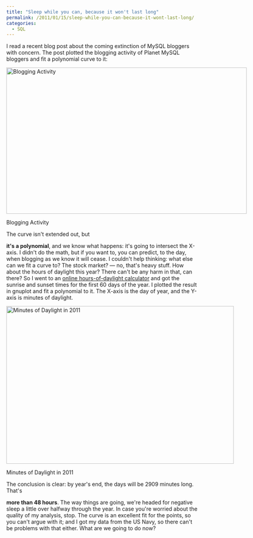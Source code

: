 ```yaml
---
title: "Sleep while you can, because it won't last long"
permalink: /2011/01/15/sleep-while-you-can-because-it-wont-last-long/
categories:
  - SQL
---
```

I read a recent blog post about the coming extinction of MySQL bloggers with concern. The post plotted the blogging activity of Planet MySQL bloggers and fit a polynomial curve to it: <div id="attachment_2150" class="wp-caption aligncenter" style="width: 642px">
  <img class="size-full wp-image-2150" title="Blogging Activity" src="http://www.xaprb.com/blog/wp-content/uploads/2011/01/blogging-activity.png" alt="Blogging Activity" width="632" height="385" /><p class="wp-caption-text">
    Blogging Activity
  </p>
</div> The curve isn't extended out, but 

**it's a polynomial**, and we know what happens: it's going to intersect the X-axis. I didn't do the math, but if you want to, you can predict, to the day, when blogging as we know it will cease. I couldn't help thinking: what else can we fit a curve to? The stock market? &#8212; no, that's heavy stuff. How about the hours of daylight this year? There can't be any harm in that, can there? So I went to an [online hours-of-daylight calculator][1] and got the sunrise and sunset times for the first 60 days of the year. I plotted the result in gnuplot and fit a polynomial to it. The X-axis is the day of year, and the Y-axis is minutes of daylight. <div id="attachment_2151" class="wp-caption aligncenter" style="width: 608px">
  <img class="size-full wp-image-2151" title="Minutes of Daylight in 2011" src="http://www.xaprb.com/blog/wp-content/uploads/2011/01/minutes-of-daylight-e1295092294921.png" alt="Minutes of Daylight in 2011" width="598" height="415" /><p class="wp-caption-text">
    Minutes of Daylight in 2011
  </p>
</div> The conclusion is clear: by year's end, the days will be 2909 minutes long. That's 

**more than 48 hours**. The way things are going, we're headed for negative sleep a little over halfway through the year. In case you're worried about the quality of my analysis, stop. The curve is an excellent fit for the points, so you can't argue with it; and I got my data from the US Navy, so there can't be problems with that either. What are we going to do now?

 [1]: http://aa.usno.navy.mil/data/docs/RS_OneYear.php
